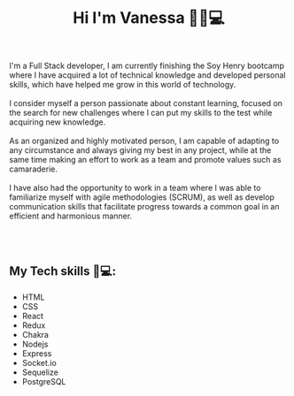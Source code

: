 <h1 align="center"> Hi I'm Vanessa 👋👩💻</h1>

<br/>
<p>
    I'm a Full Stack developer, I am currently finishing the Soy Henry bootcamp where I have acquired a lot of technical knowledge and developed personal skills, which have helped me grow in this world of technology.<br/><br/>
    I consider myself a person passionate about constant learning, focused on the search for new challenges where I can put my skills to the test while acquiring new knowledge.<br/><br/>
    As an organized and highly motivated person, I am capable of adapting to any circumstance and always giving my best in any project, while at the same time making an effort to work as a team and promote values such as camaraderie.<br/><br/>
    I have also had the opportunity to work in a team where I was able to familiarize myself with agile methodologies (SCRUM), as well as develop communication skills that facilitate progress towards a common goal in an efficient and harmonious manner.
</p>
<br/><br/>

## My Tech skills 👩💻:

<ul>
    <li>HTML</li>
    <li>CSS</li>
    <li>React</li>
    <li>Redux</li>
    <li>Chakra</li>
    <li>Nodejs</li>
    <li>Express</li>
    <li>Socket.io</li>
    <li>Sequelize</li>
    <li>PostgreSQL</li>
</ul>

<br/><br/>
